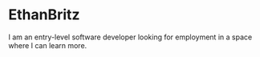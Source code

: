 # EthanBritz
I am an entry-level software developer looking for employment in a space where I can learn more.
